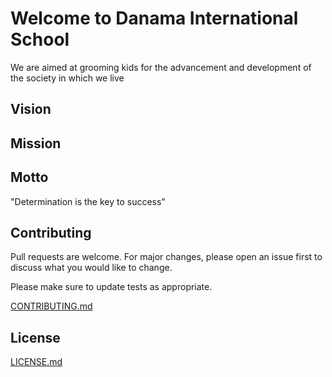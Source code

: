 # Welcome to Danama International School
We are aimed at grooming kids for the advancement and development of the society in which we live

## Vision

## Mission

## Motto

"Determination is the key to success"

## Contributing
Pull requests are welcome. For major changes, please open an issue first to discuss what you would like to change.

Please make sure to update tests as appropriate.

[CONTRIBUTING.md](https://github.com/sammiyhung/Danama.git/CONTRIBUTING.md)

## License
[LICENSE.md](https://github.com/sammiyhung/Danama.git/LICENSE.md)